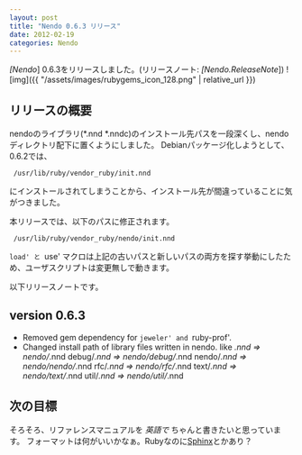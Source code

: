```yaml
---
layout: post
title: "Nendo 0.6.3 リリース"
date: 2012-02-19
categories: Nendo
---
```

*[Nendo*] 0.6.3をリリースしました。(リリースノート: *[Nendo.ReleaseNote*])
![img]({{ "/assets/images/rubygems_icon_128.png" | relative_url }})
## リリースの概要
nendoのライブラリ(*.nnd *.nndc)のインストール先パスを一段深くし、nendoディレクトリ配下に置くようにしました。
Debianパッケージ化しようとして、0.6.2では、
```
 /usr/lib/ruby/vendor_ruby/init.nnd
```
にインストールされてしまうことから、インストール先が間違っていることに気がつきました。

本リリースでは、以下のパスに修正されます。
```
 /usr/lib/ruby/vendor_ruby/nendo/init.nnd
```

`load' と `use' マクロは上記の古いパスと新しいパスの両方を探す挙動にしたため、ユーザスクリプトは変更無しで動きます。

以下リリースノートです。
## version 0.6.3
- Removed gem dependency for `jeweler' and `ruby-prof'.
- Changed install path of library files written in nendo. like
    *.nnd             =>  nendo/*.nnd
    debug/*.nnd       =>  nendo/debug/*.nnd
    nendo/*.nnd       =>  nendo/nendo/*.nnd
    rfc/*.nnd         =>  nendo/rfc/*.nnd
    text/*.nnd        =>  nendo/text/*.nnd
    util/*.nnd        =>  nendo/util/*.nnd

## 次の目標
そろそろ、リファレンスマニュアルを *英語で* ちゃんと書きたいと思っています。
フォーマットは何がいいかなぁ。Rubyなのに[Sphinx](http://sphinx-users.jp/doc11/)とかあり？
